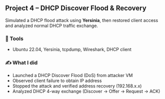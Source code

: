 ## Project 4 – DHCP Discover Flood & Recovery

Simulated a DHCP flood attack using **Yersinia**, then restored client access and analyzed normal DHCP traffic exchange.

### 🧰 Tools

- Ubuntu 22.04, Yersinia, tcpdump, Wireshark, DHCP client

### ✍️ What I did

- Launched a DHCP Discover Flood (DoS) from attacker VM  
- Observed client failure to obtain IP address  
- Stopped the attack and verified address recovery (192.168.x.x)  
- Analyzed DHCP 4-way exchange (Discover → Offer → Request → ACK)
